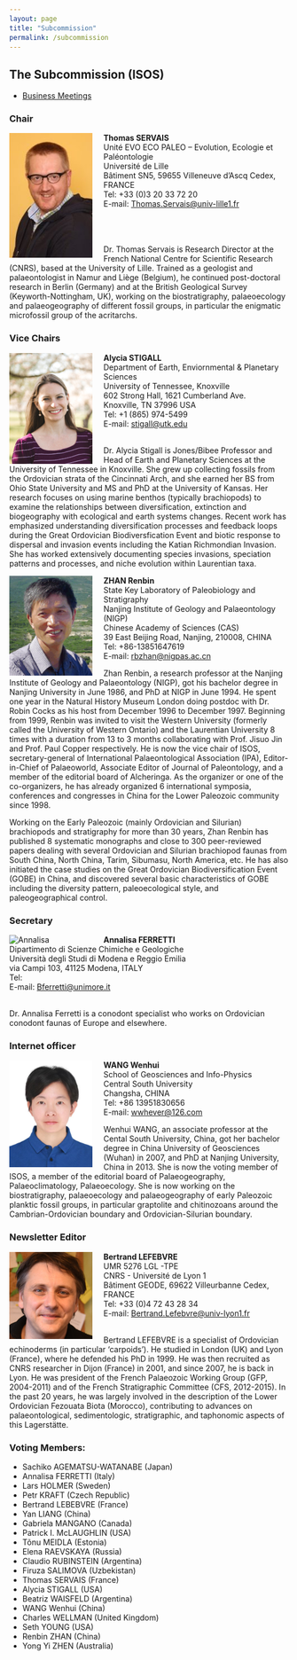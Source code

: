 ```yaml
---
layout: page
title: "Subcommission"
permalink: /subcommission
---
```

## The Subcommission (ISOS)

* [Business Meetings](meetings)

### Chair

<img src="images/Servais16-150x225.jpg" alt="Thomas" style="float:left; margin-right: 20px; width:150px;" />

**Thomas SERVAIS**  
Unité EVO ECO PALEO – Evolution, Ecologie et Paléontologie  
Université de Lille   
Bâtiment SN5,  59655 Villeneuve d’Ascq Cedex, FRANCE  
Tel: +33 (0)3 20 33 72 20  
E-mail: <Thomas.Servais@univ-lille1.fr>  
<br /><br /><br />

Dr. Thomas Servais is Research Director at the French National Centre for Scientific Research (CNRS), based at the University of Lille. Trained as a geologist and palaeontologist in Namur and Liège (Belgium), he continued post-doctoral research in Berlin (Germany) and at the British Geological Survey (Keyworth-Nottingham, UK), working on the biostratigraphy, palaeoecology and palaeogeography of different fossil groups, in particular the enigmatic microfossil group of the acritarchs.


### Vice Chairs

<img src="images/Alycia.jpg" alt="Alycia" style="float:left; margin-right: 20px; width:150px;" />

**Alycia STIGALL**  
Department of Earth, Enviornmental & Planetary Sciences  
University of Tennessee, Knoxville  
602 Strong Hall, 1621 Cumberland Ave.  
Knoxville, TN 37996 USA  
Tel: +1 (865) 974-5499  
E-mail: <stigall@utk.edu>  
<br />

Dr. Alycia Stigall is Jones/Bibee Professor and Head of Earth and Planetary Sciences at the University of Tennessee in Knoxville. She grew up collecting fossils from the Ordovician strata of the Cincinnati Arch, and she earned her BS from Ohio State University and MS and PhD at the University of Kansas.  Her research focuses on using marine benthos (typically brachiopods) to examine the relationships between diversification, extinction and biogeography with ecological and earth systems changes. Recent work has emphasized understanding diversification processes and feedback loops during the Great Ordovician Biodiversfication Event and biotic response to dispersal and invasion events including the Katian Richmondian Invasion. She has worked extensively documenting species invasions, speciation patterns and processes, and niche evolution within Laurentian taxa. 


<img src="images/person-zhan.gif" alt="Renbin" style="float:left; margin-right: 20px; width:150px;" />

**ZHAN Renbin**  
State Key Laboratory of Paleobiology and Stratigraphy  
Nanjing Institute of Geology and Palaeontology (NIGP)  
Chinese Academy of Sciences (CAS)  
39 East Beijing Road, Nanjing, 210008, CHINA  
Tel: +86-13851647619  
E-mail: <rbzhan@nigpas.ac.cn>
<br />

Zhan Renbin, a research professor at the Nanjing Institute of Geology and Palaeontology (NIGP), got his bachelor degree in Nanjing University in June 1986, and PhD at NIGP in June 1994. He spent one year in the Natural History Museum London doing postdoc with Dr. Robin Cocks as his host from December 1996 to December 1997. Beginning from 1999, Renbin was invited to visit the Western University (formerly called the University of Western Ontario) and the Laurentian University 8 times with a duration from 13 to 3 months collaborating with Prof. Jisuo Jin and Prof. Paul Copper respectively. He is now the vice chair of ISOS, secretary-general of International Palaeontological Association (IPA), Editor-in-Chief of Palaeoworld, Associate Editor of Journal of Paleontology, and a member of the editorial board of Alcheringa. As the organizer or one of the co-organizers, he has already organized 6 international symposia, conferences and congresses in China for the Lower Paleozoic community since 1998.

Working on the Early Paleozoic (mainly Ordovician and Silurian) brachiopods and stratigraphy for more than 30 years, Zhan Renbin has published 8 systematic monographs and close to 300 peer-reviewed papers dealing with several Ordovician and Silurian brachiopod faunas from South China, North China, Tarim, Sibumasu, North America, etc. He has also initiated the case studies on the Great Ordovician Biodiversification Event (GOBE) in China, and discovered several basic characteristics of GOBE including the diversity pattern, paleoecological style, and paleogeographical control.


### Secretary

<img src="images/xxx.jpg" alt="Annalisa" style="float:left; margin-right: 20px; width:150px;" />

**Annalisa FERRETTI**  
Dipartimento di Scienze Chimiche e Geologiche  
Università degli Studi di Modena e Reggio Emilia   
via Campi 103, 41125 Modena, ITALY     
Tel:   
E-mail: <Bferretti@unimore.it>  
<br />

Dr. Annalisa Ferretti is a conodont specialist who works on Ordovician conodont faunas of Europe and elsewhere.

### Internet officer

<img src="images/Wenhui_Wang.jpg" alt="Wenhui" style="float:left; margin-right: 20px; width:150px;" />

**WANG Wenhui**  
School of Geosciences and Info-Physics   
Central South University   
Changsha, CHINA   
Tel: +86 13951830656  
E-mail: <wwhever@126.com>
<br />

Wenhui WANG, an associate professor at the Cental South University, China, got her bachelor degree in China University of Geosciences (Wuhan) in 2007, and PhD at Nanjing University, China in 2013. She is now the voting member of ISOS, a member of the editorial board of Palaeogeography, Palaeoclimatology, Palaeoecology. She is now working on the biostratigraphy, palaeoecology and palaeogeography of early Paleozoic planktic fossil groups, in particular graptolite and chitinozoans around the Cambrian-Ordovician boundary and Ordovician-Silurian boundary.


### Newsletter Editor

<img src="images/person-lefebvre.jpg" alt="Bertrand" style="float:left; margin-right: 20px; width:150px;" />

**Bertrand LEFEBVRE**  
UMR 5276 LGL -TPE  
CNRS - Université de Lyon 1  
Bâtiment GEODE, 69622 Villeurbanne Cedex, FRANCE  
Tel: +33 (0)4 72 43 28 34  
E-mail: <Bertrand.Lefebvre@univ-lyon1.fr>  
<br />

Bertrand LEFEBVRE is a specialist of Ordovician echinoderms (in particular ‘carpoids’). He studied in London (UK) and Lyon (France), where he defended his PhD in 1999. He was then recruited as CNRS researcher in Dijon (France) in 2001, and since 2007, he is back in Lyon. He was president of the French Palaeozoic Working Group (GFP, 2004-2011) and of the French Stratigraphic Committee (CFS, 2012-2015). In the past 20 years, he was largely involved in the description of the Lower Ordovician Fezouata Biota (Morocco), contributing to advances on palaeontological, sedimentologic, stratigraphic, and taphonomic aspects of this Lagerstätte.

### Voting Members:

* Sachiko AGEMATSU-WATANABE (Japan)
* Annalisa FERRETTI (Italy)
* Lars HOLMER (Sweden)
* Petr KRAFT (Czech Republic)
* Bertrand LEBEBVRE (France)
* Yan LIANG (China)
* Gabriela MANGANO (Canada)
* Patrick I. McLAUGHLIN (USA)
* Tõnu MEIDLA (Estonia)
* Elena RAEVSKAYA (Russia)
* Claudio RUBINSTEIN (Argentina)
* Firuza SALIMOVA (Uzbekistan)
* Thomas SERVAIS (France)
* Alycia STIGALL (USA)
* Beatriz WAISFELD (Argentina)
* WANG Wenhui (China)
* Charles WELLMAN (United Kingdom)
* Seth YOUNG (USA)
* Renbin ZHAN (China)
* Yong Yi ZHEN (Australia)
